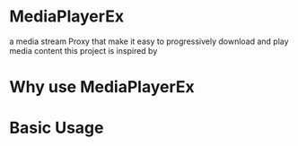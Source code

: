 MediaPlayerEx
================

a media stream Proxy that make it easy to progressively download and play media content
this project is inspired by 

Why use MediaPlayerEx
========================


Basic Usage
===========


